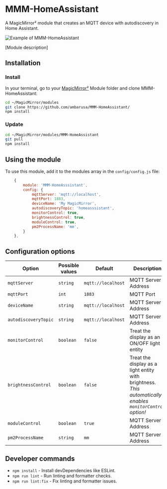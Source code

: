 # MMM-HomeAssistant
A MagicMirror² module that creates an MQTT device with autodiscovery in Home Assistant.

![Example of MMM-HomeAssistant](./example_MMM-HomeAssistant.png)

[Module description]

## Installation

### Install

In your terminal, go to your [MagicMirror²][mm] Module folder and clone MMM-HomeAssistant:

```bash
cd ~/MagicMirror/modules
git clone https://github.com/ambarusa/MMM-HomeAssistant/
npm install
```

### Update

```bash
cd ~/MagicMirror/modules/MMM-HomeAssistant
git pull
npm install
```

## Using the module

To use this module, add it to the modules array in the `config/config.js` file:

```js
    {
        module: 'MMM-HomeAsssistant',
        config: {
            mqttServer: 'mqtt://localhost',
            mqttPort: 1883,
            deviceName: 'My MagicMirror',
            autodiscoveryTopic: 'homeasssistant',
            monitorControl: true,
            brightnessControl: true,
            moduleControl: true,
            pm2ProcessName: 'mm',
        }
    },
```

## Configuration options

Option|Possible values|Default|Description
------|------|------|-----------
`mqttServer`|`string`|`mqtt://localhost`|MQTT Server Address
`mqttPort`|`int`|`1883`|MQTT Port
`deviceName`|`string`|`mqtt://localhost`|MQTT Server Address
`autodiscoveryTopic`|`string`|`mqtt://localhost`|MQTT Server Address
`monitorControl`|`boolean`|`false`|Treat the display as an ON/OFF light entity
`brightnessControl`|`boolean`|`false`|Treat the display as a light entity with brightness. *This automatically enables `monitorControl` option!*
`moduleControl`|`boolean`|`true`|MQTT Server Address
`pm2ProcessName`|`string`|`mm`|MQTT Server Address

## Developer commands

- `npm install` - Install devDependencies like ESLint.
- `npm run lint` - Run linting and formatter checks.
- `npm run lint:fix` - Fix linting and formatter issues.

[mm]: https://github.com/MagicMirrorOrg/MagicMirror
